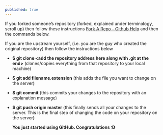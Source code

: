```yaml
---
published: true
---
```

If you forked someone’s repository (forked, explained under terminology, scroll up) then follow these instructions
[Fork A Repo - Github Help](https://help.github.com/articles/fork-a-repo) and then the commands below.

If you are the upstream yourself, (i.e. you are the guy who created the original repository) then follow the instructions below
- **$ git clone <add the repository address here along with .git at the end>**
(clones/copies everything from that repository to your local machine)
- **$ git add filename.extension**
(this adds the file you want to change on the server)
- **$ git commit**
(this commits your changes to the repository with an explanation message)
- **$ git push origin master**
(this finally sends all your changes to the server. This is the final step of changing the code on your repository on the server)
  
  **You just started using GitHub. Congratulations :D**
